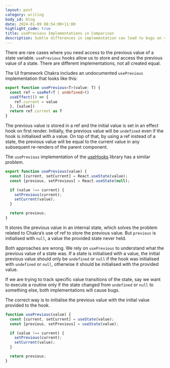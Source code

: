 ```yaml
---
layout: post
category: writing
body_id: blog
date: 2024-01-09 08:54:00+11:00
highlight_code: true
title: usePrevious Implementations in Comparison
description: Subtle differences in implementation can lead to bugs on your application.
---
```


There are rare cases where you need access to the previous value of a state variable. `usePrevious` hooks allow us to store and access the previous value of a state. There are different implementations, not all created equal.

The UI framework Chakra includes an undocumented `usePrevious` implementation that looks like this:

```ts
export function usePrevious<T>(value: T) {
  const ref = useRef<T | undefined>()
  useEffect(() => {
    ref.current = value
  }, [value])
  return ref.current as T
}
```

The previous value is stored in a ref and the initial value is set in an effect hook on first render. Initially, the previous value will be `undefined` even if the hook is initialised with a value. On top of that, by using a ref instead of a state, the previous value will be equal to the current value in any subsequent re-renders of the parent component.

The `usePrevious` implementation of the [useHooks](https://usehooks.com) library has a similar problem.

```js
export function usePrevious(value) {
  const [current, setCurrent] = React.useState(value);
  const [previous, setPrevious] = React.useState(null);

  if (value !== current) {
    setPrevious(current);
    setCurrent(value);
  }

  return previous;
}
```

It stores the previous value in an internal state, which solves the problem related to Chakra’s use of ref to store the previous value. But `previous` is initialised with `null`, a value the provided state never held.

Both approaches are wrong. We rely on `usePrevious` to understand what the previous value of a state was. If a state is initialised with a value, the initial previous value should only be `undefined` or `null` if the hook was initialised with `undefined` or `null`, otherwise it should be initialised with the provided value.

If we are trying to track specific value transitions of the state, say we want to execute a routine only if the state changed from `undefined` or `null` to something else, both implementations will cause bugs.

The correct way is to initialise the previous value with the initial value provided to the hook.

```js
function usePrevious(value) {
  const [current, setCurrent] = useState(value);
  const [previous, setPrevious] = useState(value);

  if (value !== current) {
    setPrevious(current);
    setCurrent(value);
  }

  return previous;
}
```
